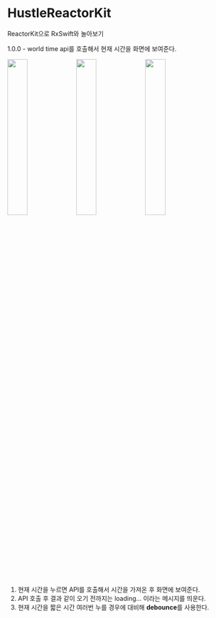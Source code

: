 # HustleReactorKit
ReactorKit으로 RxSwift와 놀아보기

1.0.0 - world time api를 호출해서 현재 시간을 화면에 보여준다.

<img src = "https://user-images.githubusercontent.com/50232474/130097492-a78fa6e1-ae79-4c38-ae5f-c50e56db83ab.png" width = "30%" height = "30%"> <img src = "https://user-images.githubusercontent.com/50232474/130101074-aea6e167-63b6-407b-a5ac-8bef16a1ef72.png" width = "30%" height = "30%"> <img src = "https://user-images.githubusercontent.com/50232474/130097512-545c58a7-0605-4123-91c8-d47af08ad74a.png" width = "30%" height = "30%">

1. 현재 시간을 누르면 API를 호출해서 시간을 가져온 후 화면에 보여준다.
2. API 호출 후 결과 같이 오기 전까지는 loading... 이라는 메시지를 띄운다.
3. 현재 시간을 짧은 시간 여러번 누를 경우에 대비해 **debounce**를 사용한다.
